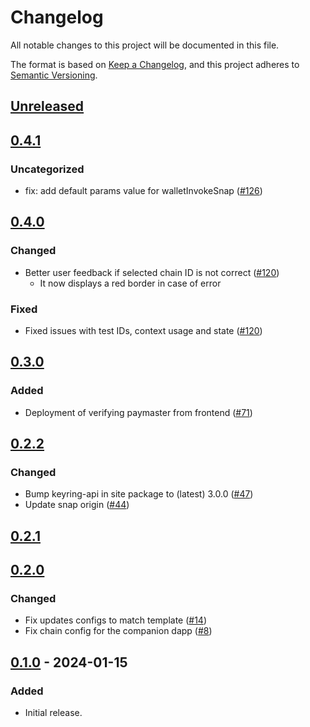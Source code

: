 # Changelog
All notable changes to this project will be documented in this file.

The format is based on [Keep a Changelog](https://keepachangelog.com/en/1.0.0/),
and this project adheres to [Semantic Versioning](https://semver.org/spec/v2.0.0.html).

## [Unreleased]

## [0.4.1]
### Uncategorized
- fix: add default params value for walletInvokeSnap ([#126](https://github.com/MetaMask/snap-account-abstraction-keyring/pull/126))

## [0.4.0]
### Changed
- Better user feedback if selected chain ID is not correct ([#120](https://github.com/MetaMask/snap-account-abstraction-keyring/pull/120))
  - It now displays a red border in case of error

### Fixed
- Fixed issues with test IDs, context usage and state ([#120](https://github.com/MetaMask/snap-account-abstraction-keyring/pull/120))

## [0.3.0]
### Added
- Deployment of verifying paymaster from frontend ([#71](https://github.com/MetaMask/snap-account-abstraction-keyring/pull/71))

## [0.2.2]
### Changed
- Bump keyring-api in site package to (latest) 3.0.0 ([#47](https://github.com/MetaMask/snap-account-abstraction-keyring/pull/47))
- Update snap origin ([#44](https://github.com/MetaMask/snap-account-abstraction-keyring/pull/44))

## [0.2.1]

## [0.2.0]
### Changed
- Fix updates configs to match template ([#14](https://github.com/MetaMask/snap-account-abstraction-keyring/pull/14))
- Fix chain config for the companion dapp ([#8](https://github.com/MetaMask/snap-account-abstraction-keyring/pull/8))

## [0.1.0] - 2024-01-15
### Added
- Initial release.

[Unreleased]: https://github.com/MetaMask/snap-account-abstraction-keyring/compare/v0.4.1...HEAD
[0.4.1]: https://github.com/MetaMask/snap-account-abstraction-keyring/compare/v0.4.0...v0.4.1
[0.4.0]: https://github.com/MetaMask/snap-account-abstraction-keyring/compare/v0.3.0...v0.4.0
[0.3.0]: https://github.com/MetaMask/snap-account-abstraction-keyring/compare/v0.2.2...v0.3.0
[0.2.2]: https://github.com/MetaMask/snap-account-abstraction-keyring/compare/v0.2.1...v0.2.2
[0.2.1]: https://github.com/MetaMask/snap-account-abstraction-keyring/compare/v0.2.0...v0.2.1
[0.2.0]: https://github.com/MetaMask/snap-account-abstraction-keyring/compare/v0.1.0...v0.2.0
[0.1.0]: https://github.com/MetaMask/snap-account-abstraction-keyring/releases/tag/v0.1.0
